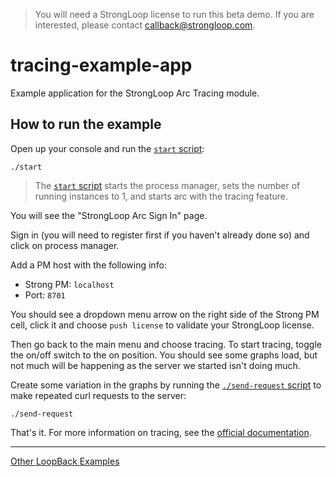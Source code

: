 > You will need a StrongLoop license to run this beta demo. If you are
interested, please contact callback@strongloop.com.

# tracing-example-app

Example application for the StrongLoop Arc Tracing module.

## How to run the example

Open up your console and run the [`start` script](start):

```
./start
```

> The [`start` script](start) starts the process manager, sets the number
of running instances to 1, and starts arc with the tracing feature.

You will see the "StrongLoop Arc Sign In" page.

Sign in (you will need to register first if you haven't already done so) and
click on process manager.

Add a PM host with the following info:

- Strong PM: `localhost`
- Port: `8701`

You should see a dropdown menu arrow on the right side of the Strong PM cell,
click it and choose `push license` to validate your StrongLoop license.

Then go back to the main menu and choose tracing. To start tracing, toggle the
on/off switch to the on position. You should see some graphs load, but not much
will be happening as the server we started isn't doing much.

Create some variation in the graphs by running the [`./send-request` script](send-request)
to make repeated curl requests to the server:

```
./send-request
```

That's it. For more information on tracing, see the [official documentation](http://docs.strongloop.com/display/SLC/Tracing).

---

[Other LoopBack Examples](https://github.com/strongloop/loopback-example)

